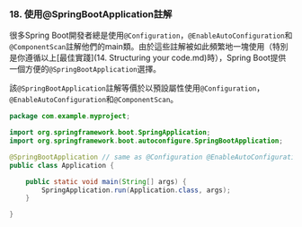 ### 18. 使用@SpringBootApplication註解

很多Spring Boot開發者總是使用`@Configuration`，`@EnableAutoConfiguration`和`@ComponentScan`註解他們的main類。由於這些註解被如此頻繁地一塊使用（特別是你遵循以上[最佳實踐](14. Structuring your code.md)時），Spring Boot提供一個方便的`@SpringBootApplication`選擇。

該`@SpringBootApplication`註解等價於以預設屬性使用`@Configuration`，`@EnableAutoConfiguration`和`@ComponentScan`。
```java
package com.example.myproject;

import org.springframework.boot.SpringApplication;
import org.springframework.boot.autoconfigure.SpringBootApplication;

@SpringBootApplication // same as @Configuration @EnableAutoConfiguration @ComponentScan
public class Application {

    public static void main(String[] args) {
        SpringApplication.run(Application.class, args);
    }

}
```

